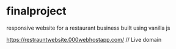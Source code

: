 # finalproject
responsive website for a restaurant business built using vanilla js 



https://restrauntwebsite.000webhostapp.com/   // Live domain
